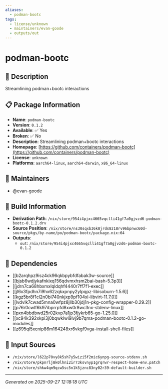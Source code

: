 ```yaml
---
aliases:
  - podman-bootc
tags:
  - license/unknown
  - maintainers/evan-goode
  - outputs/out
---
```


# podman-bootc

## 📝 Description

Streamlining podman+bootc interactions

## 📋 Package Information

- **Name**: `podman-bootc`
- **Version**: `0.1.2`
- **Available**: ✅ Yes
- **Broken**: ✅ No
- **Description**: Streamlining podman+bootc interactions
- **Homepage**: [https://github.com/containers/podman-bootc](https://github.com/containers/podman-bootc)
- **License**: `unknown`
- **Platforms**: `aarch64-linux`, `aarch64-darwin`, `x86_64-linux`
## 👥 Maintainers

- @evan-goode


## 🔧 Build Information

- **Derivation Path**: `/nix/store/954i4pjxc4665vqclli41gf7a0gjvzd6-podman-bootc-0.1.2.drv`
- **Source Position**: `/nix/store/ns30sqxb36k8jrds8z18rv96bpnwc60d-source/pkgs/by-name/po/podman-bootc/package.nix:64`
- **Outputs**:
  - `out`:  `/nix/store/954i4pjxc4665vqclli41gf7a0gjvzd6-podman-bootc-0.1.2`

## 🔗 Dependencies

- [[b2arqhpz9isz4ck96qkbpybfdfabak3w-source]]
- [[bjsb6wdjykafnkixq156qdvmxhsm2bai-bash-5.3p3]]
- [[jdrn7ca68hbxmxlqldqhf4440r7ff7f1-exec]]
- [[jl6x3fpdhn7i9hx62zqkxpnpy2ylpqpz-libisoburn-1.5.6]]
- [[kgz5br8f1cl2n0bi740nkjxp9pf104xl-libvirt-11.7.0]]
- [[lvdvlk7cwad5mna0wfpz8jllb30jdj1n-pkg-config-wrapper-0.29.2]]
- [[p76r0cwlf6k97ibprrpfd8xw0r8wc3nx-stdenv-linux]]
- [[pxn4bbdbwd25r02kvp7a1jp3fjykrb65-go-1.25.0]]
- [[xc94k392xkpi3j0bqwklwi9ivj9b7qma-podman-bootc-0.1.2-go-modules]]
- [[z695ql5xcnip86m164248xr6vkgf9vga-install-shell-files]]

## 📁 Input Sources

- `/nix/store/l622p70vy8k5sh7y5wizi5f2mic6ynpg-source-stdenv.sh`
- `/nix/store/pkpnrlj8k0lhni2ir73ksvnyp1grqrwr-respect-home-env.patch`
- `/nix/store/shkw4qm9qcw5sc5n1k5jznc83ny02r39-default-builder.sh`

---
*Generated on 2025-09-27 12:18:18 UTC*
